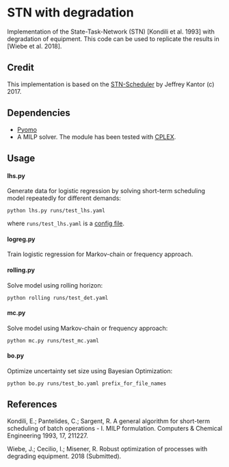 # STN with degradation

Implementation of the State-Task-Network (STN) [Kondili et al. 1993] with
degradation of equipment. This code can be used to replicate the results in [Wiebe et al. 2018].

## Credit
This implementation is based on the [STN-Scheduler](https://github.com/jckantor/STN-Scheduler) by Jeffrey Kantor (c) 2017.

## Dependencies

* [Pyomo](http://www.pyomo.org/)
* A MILP solver. The module has been tested with
  [CPLEX](https://www.ibm.com/analytics/cplex-optimizer).

## Usage

#### lhs.py
Generate data for logistic regression by solving short-term scheduling model
repeatedly for different demands:
```
python lhs.py runs/test_lhs.yaml
```
where `runs/test_lhs.yaml` is a [config file](runs#configuration-files).

#### logreg.py
Train logistic regression for Markov-chain or frequency approach.

#### rolling.py
Solve model using rolling horizon:
```
python rolling runs/test_det.yaml
```

#### mc.py
Solve model using Markov-chain or frequency approach:
```
python mc.py runs/test_mc.yaml
```

#### bo.py
Optimize uncertainty set size using Bayesian Optimization:
```
python bo.py runs/test_bo.yaml prefix_for_file_names
```

## References
Kondili, E.; Pantelides, C.; Sargent, R. A general algorithm for short-term scheduling of batch operations - I. MILP formulation. Computers & Chemical Engineering 1993, 17, 211227.

Wiebe, J.; Cecilio, I.; Misener, R. Robust optimization of processes with
degrading equipment. 2018 (Submitted).
